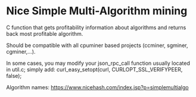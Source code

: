 # Nice Simple Multi-Algorithm mining

C function that gets profitability information about algorithms and returns back most profitable algorithm.

Should be compatible with all cpuminer based projects (ccminer, sgminer, cgminer,...).

In some cases, you may modify your json_rpc_call function usually located in util.c; simply add:
curl_easy_setopt(curl, CURLOPT_SSL_VERIFYPEER, false);

Algorithm names: https://www.nicehash.com/index.jsp?p=simplemultialgo